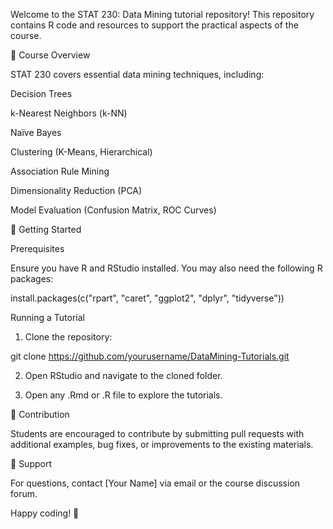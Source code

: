 Welcome to the STAT 230: Data Mining tutorial repository! This repository contains R code and resources to support the practical aspects of the course.

📌 Course Overview

STAT 230 covers essential data mining techniques, including:

Decision Trees

k-Nearest Neighbors (k-NN)

Naïve Bayes

Clustering (K-Means, Hierarchical)

Association Rule Mining

Dimensionality Reduction (PCA)

Model Evaluation (Confusion Matrix, ROC Curves)


🚀 Getting Started

Prerequisites

Ensure you have R and RStudio installed. You may also need the following R packages:

install.packages(c("rpart", "caret", "ggplot2", "dplyr", "tidyverse"))

Running a Tutorial

1. Clone the repository:

git clone https://github.com/yourusername/DataMining-Tutorials.git


2. Open RStudio and navigate to the cloned folder.


3. Open any .Rmd or .R file to explore the tutorials.



📖 Contribution

Students are encouraged to contribute by submitting pull requests with additional examples, bug fixes, or improvements to the existing materials.

📩 Support

For questions, contact [Your Name] via email or the course discussion forum.

Happy coding! 🚀





